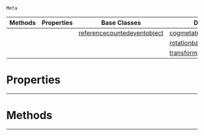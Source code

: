  `Meta`

|Methods|Properties|Base Classes|Derived Classes|
|---|---|---|---|
| | |[referencecountedeventobject](referencecountedeventobject.md)|[cogmetatransform](cogmetatransform.md)|
| | | |[rotationbasisgizmometatransform](rotationbasisgizmometatransform.md)|
| | | |[transformmetatransform](transformmetatransform.md)|


 #  Properties


---  
 #  Methods


---  
 

 